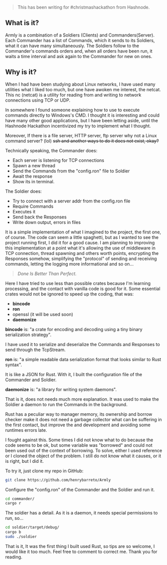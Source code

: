 > This has been writing for #christmashackathon from Hashnode.

## What is it?

Armly is a combination of a Soldiers (Clients) and Commanders(Server). Each Commander has a list of Commands, which it sends to its Soldiers, what it can have many simultaneously. The Soldiers follow to the Commander's commands orders and, when all orders have been run, it waits a time interval and ask again to the Commander for new on ones.

## Why is it?

When I had have been studying about Linux networks, I have used many utilities what I liked too much, but one have awoken me interest, the netcat. This nc (netcat) is a utility for reading from and writing to network connections using TCP or UDP. 

In somewhere I found someone explaining how to use to execute commands directly to Windows's CMD. I thought it is interesting and could have many other good applications, but I have been letting aside, until the Hashnode Hackathon incentivized my try to implement what I thought.

Moreover, If there is a file server, HTTP server, ftp server why not a Linux command server? (lol) ~~ssh and another ways to do it does not exist, okay?~~

Technically speaking, the Commander does:

- Each server is listening for TCP connections
- Spawn a new thread
- Send the Commands from the "config.ron" file to Soldier
- Await the response
- Show its in terminal.

The Soldier does: 

- Try to connect with a server addr from the config.ron file
- Require Commands
- Executes it
- Send back the Responses
- Write down output, errors in files

It is a simple implementation of what I imagined to the project, the first one, of course. The code can seem a little spaghetti, but as I wanted to see the project running first, I did it for a good cause. I am planning to improving this implementation at a point what it's allowing the use of middleware in TCP connection, thread spawning and others worth points, encrypting the Responses somehow, simplifying the "protocol" of sending and receiving commands, letting the logging more informational and so on...

> *Done Is Better Than Perfect.*

Here I have tried to use less than possible crates because I'm learning processing, and the contact with vanilla code is good for it. Some essential crates would not be ignored to speed up the coding, that was:

- **bincode**
- **ron**
- openssl (it will be used soon)
- **daemonize**

**bincode** is: "a crate for encoding and decoding using a tiny binary serialization strategy".

I have used it to serialize and deserialize the Commands and Responses to send through the TcpStream.

**ron** is: "a simple readable data serialization format that looks similar to Rust syntax".

It is like a JSON for Rust. With it, I built the configuration file of the Commander and Soldier.

**daemonize** is: "a library for writing system daemons".

That is it, does not needs much more explanation. It was used to make the Soldier a daemon to run the Commands in the background.

Rust has a peculiar way to manager memory, its ownership and borrow checker make it does not need a garbage collector what can be suffering in the first contact, but improve the and  development and avoiding some runtimes errors late.

I fought against this. Some times I did not know what to do because the code seems to be ok, but some variable was "borrowed" and could not been used out of the context of borrowing. To solve, either I used reference or I cloned the object of the problem. I still do not know what it causes, or it is right, but I did it.

To try it, just clone my repo in GitHub: 

```bash
git clone https://github.com/henrybarreto/Armly
```

Configure the "config.ron" of the Commander and the Soldier and run it.

```bash
cd commander/
cargo r
```

The soldier has a detail. As it is a daemon, it needs special permissions to run, so...

```bash
cd soldier/target/debug/
cargo b
sudo ./soldier
```

That is it, It was the first thing I built used Rust, so tips are so welcome, I would like it too much. Feel free to comment to correct me. Thank you for reading.